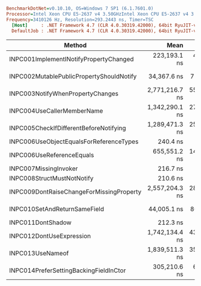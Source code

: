 ``` ini

BenchmarkDotNet=v0.10.10, OS=Windows 7 SP1 (6.1.7601.0)
Processor=Intel Xeon CPU E5-2637 v4 3.50GHzIntel Xeon CPU E5-2637 v4 3.50GHz, ProcessorCount=16
Frequency=3410126 Hz, Resolution=293.2443 ns, Timer=TSC
  [Host]     : .NET Framework 4.7 (CLR 4.0.30319.42000), 64bit RyuJIT-v4.7.2117.0
  DefaultJob : .NET Framework 4.7 (CLR 4.0.30319.42000), 64bit RyuJIT-v4.7.2117.0


```
|                                   Method |           Mean |         Error |         StdDev |         Median |   Gen 0 | Allocated |
|----------------------------------------- |---------------:|--------------:|---------------:|---------------:|--------:|----------:|
|   INPC001ImplementINotifyPropertyChanged |   223,193.1 ns |  4,437.640 ns |  10,717.399 ns |   220,787.9 ns |  3.1738 |   21560 B |
| INPC002MutablePublicPropertyShouldNotify |    34,367.6 ns |    717.070 ns |   1,718.053 ns |    34,181.9 ns |  0.1221 |     960 B |
|         INPC003NotifyWhenPropertyChanges | 2,771,216.7 ns | 55,348.266 ns | 134,725.328 ns | 2,752,811.3 ns |       - |   29223 B |
|               INPC004UseCallerMemberName | 1,342,290.1 ns | 27,635.605 ns |  62,378.166 ns | 1,335,719.5 ns |       - |     544 B |
|   INPC005CheckIfDifferentBeforeNotifying | 1,289,471.3 ns | 25,742.803 ns |  53,163.353 ns | 1,270,596.8 ns |       - |     448 B |
|  INPC006UseObjectEqualsForReferenceTypes |       240.4 ns |      4.949 ns |      14.591 ns |       240.0 ns |  0.0699 |     440 B |
|                INPC006UseReferenceEquals |   655,551.2 ns | 14,818.027 ns |  42,753.395 ns |   652,556.1 ns |       - |     448 B |
|                    INPC007MissingInvoker |       216.7 ns |      4.313 ns |       6.455 ns |       214.9 ns |  0.0699 |     440 B |
|               INPC008StructMustNotNotify |       210.6 ns |      4.679 ns |       4.376 ns |       208.5 ns |  0.0699 |     440 B |
| INPC009DontRaiseChangeForMissingProperty | 2,557,204.3 ns | 28,636.828 ns |  23,913.046 ns | 2,555,890.4 ns | 31.2500 |  216386 B |
|             INPC010SetAndReturnSameField |    44,005.1 ns |    862.217 ns |   1,316.697 ns |    43,204.9 ns |  0.5493 |    3744 B |
|                        INPC011DontShadow |       212.3 ns |      4.161 ns |       4.086 ns |       209.7 ns |  0.0699 |     440 B |
|                 INPC012DontUseExpression | 1,742,134.4 ns | 43,131.672 ns |  47,940.735 ns | 1,715,166.4 ns |       - |     880 B |
|                         INPC013UseNameof | 1,839,511.3 ns | 35,514.798 ns |  43,615.361 ns | 1,826,182.8 ns |  5.8594 |   41792 B |
|   INPC014PreferSettingBackingFieldInCtor |   305,210.6 ns |  6,072.830 ns |   8,312.558 ns |   303,066.7 ns |       - |     444 B |
